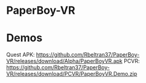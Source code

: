 # PaperBoy-VR


# Demos
Quest APK: https://github.com/Rbeltran37/PaperBoy-VR/releases/download/Alpha/PaperBoyVR.apk
PCVR: https://github.com/Rbeltran37/PaperBoy-VR/releases/download/PCVR/PaperBoyVR.Demo.zip
